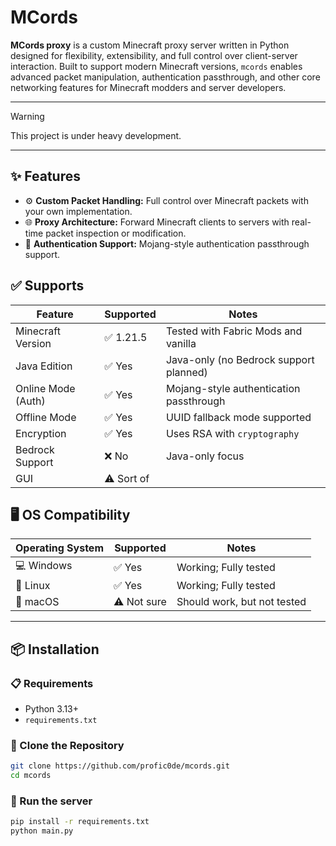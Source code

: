 # MCords

**MCords proxy** is a custom Minecraft proxy server written in Python designed for flexibility, extensibility, and full control over client-server interaction. Built to support modern Minecraft versions, `mcords` enables advanced packet manipulation, authentication passthrough, and other core networking features for Minecraft modders and server developers.

---

> [!WARNING]
> This project is under heavy development.

---

## ✨ Features

- ⚙️ **Custom Packet Handling:** Full control over Minecraft packets with your own implementation.
- 🌐 **Proxy Architecture:** Forward Minecraft clients to servers with real-time packet inspection or modification.
- 🔐 **Authentication Support:** Mojang-style authentication passthrough support.

## ✅ Supports

| Feature                     | Supported | Notes                                                                 |
|----------------------------|-------------|----------------------------------------------------------------------|
| Minecraft Version          | ✅ 1.21.5  | Tested with Fabric Mods and vanilla                                   |
| Java Edition               | ✅ Yes     | Java-only (no Bedrock support planned)                                |
| Online Mode (Auth)         | ✅ Yes     | Mojang-style authentication passthrough                               |
| Offline Mode               | ✅ Yes     | UUID fallback mode supported                                          |
| Encryption                 | ✅ Yes     | Uses RSA with `cryptography`                                          |
| Bedrock Support            | ❌ No      | Java-only focus                                                       |
| GUI                        | ⚠️ Sort of |                                                                       |

## 🖥️ OS Compatibility

| Operating System | Supported | Notes                                  |
|------------------|-----------|----------------------------------------|
| 💻 Windows        | ✅ Yes      | Working; Fully tested              |
| 🐧 Linux          | ✅ Yes      | Working; Fully tested              |
| 🍎 macOS          | ⚠️ Not sure | Should work, but not tested        |


---

## 📦 Installation

### 📋 Requirements

- Python 3.13+
- `requirements.txt`
<!--
### Requirements

- Python 3.10+
- `aiohttp`
- `cryptography`
- `PyNaCl`
-->

### 📂 Clone the Repository

```bash
git clone https://github.com/profic0de/mcords.git
cd mcords
```
### 🚀 Run the server

```bash
pip install -r requirements.txt
python main.py
```
